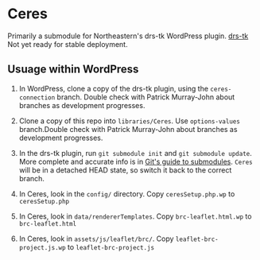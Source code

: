 # Ceres
Primarily a submodule for Northeastern's drs-tk WordPress plugin.  [drs-tk](https://github.com/NEU-Libraries/drs-toolkit-wp-plugin)
Not yet ready for stable deployment.

## Usuage within WordPress
1. In WordPress, clone a copy of the drs-tk plugin, using the `ceres-connection` branch. Double check with Patrick Murray-John about branches as development progresses.
2. Clone a copy of this repo into `libraries/Ceres`. Use `options-values` branch.Double check with Patrick Murray-John about branches as development progresses.
3. In the drs-tk plugin, run `git submodule init` and `git submodule update`. More complete and accurate info is in [Git's guide to submodules](https://git-scm.com/book/en/v2/Git-Tools-Submodules). `Ceres` will be in a detached HEAD state, so switch it back to the correct branch.

4. In Ceres, look in the `config/` directory. Copy `ceresSetup.php.wp` to `ceresSetup.php`
5. In Ceres, look in `data/rendererTemplates`. Copy `brc-leaflet.html.wp` to `brc-leaflet.html`
6. In Ceres, look in `assets/js/leaflet/brc/`. Copy `leaflet-brc-project.js.wp` to `leaflet-brc-project.js`
